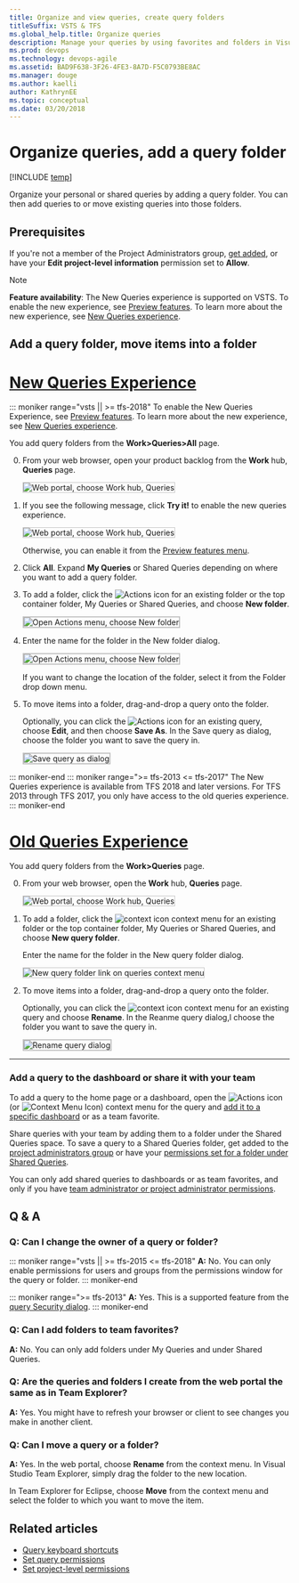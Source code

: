 ```yaml
---
title: Organize and view queries, create query folders 
titleSuffix: VSTS & TFS  
ms.global_help.title: Organize queries
description: Manage your queries by using favorites and folders in Visual Studio Team Services & Team Foundation Server 
ms.prod: devops
ms.technology: devops-agile
ms.assetid: BAD9F638-3F26-4FE3-8A7D-F5C0793BE8AC  
ms.manager: douge
ms.author: kaelliauthor: KathrynEE
ms.topic: conceptual
ms.date: 03/20/2018 
---
```



# Organize queries, add a query folder    

[!INCLUDE [temp](../_shared/version-vsts-tfs-all-versions.md)]

Organize your personal or shared queries by adding a query folder. You can then add queries to or move existing queries into those folders.
 
## Prerequisites
If you're not a member of the Project Administrators group, [get added](../../organizations/security/set-project-collection-level-permissions.md), or have your **Edit project-level information** permission set to **Allow**.  


> [!NOTE]  
> **Feature availability**: The New Queries experience is supported on VSTS. To enable the new experience, see [Preview features](../../project/navigation/preview-features.md). To learn more about the new experience, see [New Queries experience](queries-preview.md).  

## Add a query folder, move items into a folder 





# [New Queries Experience](#tab/new-query-exp)
::: moniker range="vsts || >= tfs-2018"
To enable the New Queries Experience, see [Preview features](../../project/navigation/preview-features.md). To learn more about the new experience, see [New Queries experience](queries-preview.md).  

You add query folders from the **Work>Queries>All** page.

0. From your web browser, open your product backlog from the **Work** hub, **Queries** page. 
 
	<img src="_img/view-run-queries/open-hub-page.png" alt="Web portal, choose Work hub, Queries" style="border: 1px solid #C3C3C3;" /> 

0. If you see the following message, click **Try it!** to enable the new queries experience.   
 
	<img src="_img/view-run-queries/try-new-queries-experience.png" alt="Web portal, choose Work hub, Queries" style="border: 1px solid #C3C3C3;" /> 

	Otherwise, you can enable it from the [Preview features menu](../../project/navigation/preview-features.md). 
 
0. Click **All**. Expand **My Queries** or Shared Queries depending on where you want to add a query folder. 
 
0. To add a folder, click the ![Actions icon](../_img/icons/actions-icon.png) for an existing folder or the top container folder, My Queries or Shared Queries, and choose **New folder**. 

	<img src="_img/organize-queries/select-new-folder.png" alt="Open Actions menu, choose New folder" style="border: 2px solid #C3C3C3;" />

0. Enter the name for the folder in the New folder dialog.  

	<img src="_img/organize-queries/new-folder-dialog.png" alt="Open Actions menu, choose New folder" style="border: 2px solid #C3C3C3;" />

	If you want to change the location of the folder, select it from the Folder drop down menu. 

0. To move items into a folder, drag-and-drop a query onto the folder. 

	Optionally, you can click the ![Actions icon](../_img/icons/actions-icon.png)  for an existing query, choose **Edit**, and then choose **Save As**. In the Save query as dialog, choose the folder you want to save the query in. 

	<img src="_img/organize-queries/save-query-as-dialog.png" alt="Save query as dialog" style="border: 2px solid #C3C3C3;" />
  
::: moniker-end
::: moniker range=">= tfs-2013 <= tfs-2017"
The New Queries experience is available from TFS 2018 and later versions. For TFS 2013 through TFS 2017, you only have access to the old queries experience. 
::: moniker-end  
# [Old Queries Experience](#tab/old-query-exp)

You add query folders from the **Work>Queries** page.

0. From your web browser, open the **Work** hub, **Queries** page. 
 
	<img src="_img/organize-queries/open-queries-old-experience.png" alt="Web portal, choose Work hub, Queries" style="border: 1px solid #C3C3C3;" /> 

0. To add a folder, click the ![context icon](../_img/icons/context_menu.png)  context menu for an existing folder or the top container folder, My Queries or Shared Queries, and choose **New query folder**. 

	Enter the name for the folder in the New query folder dialog.  

	<img src="_img/set-query-perm-new-folder.png" alt="New query folder link on queries context menu" style="border: 1px solid #C3C3C3;" /> 

0. To move items into a folder, drag-and-drop a query onto the folder. 

	Optionally, you can click the ![context icon](../_img/icons/context_menu.png) context menu for an existing query and choose **Rename**. In the Reanme query dialog,l choose the folder you want to save the query in. 

	<img src="_img/organize-queries/rename-query-old-experience.png" alt="Rename query dialog" style="border: 2px solid #C3C3C3;" />

---


<a id="favorite-query">  </a>
### Add a query to the dashboard or share it with your team 
To add a query to the home page or a dashboard, open the ![Actions icon](../_img/icons/actions-icon.png) (or ![Context Menu Icon](_img/22.png)) context menu for the query and [add it to a specific dashboard](../../report/dashboards/dashboards.md) or as a team favorite.   

Share queries with your team by adding them to a folder under the Shared Queries space.  To save a query to a Shared Queries folder, get added to the [project administrators group](../../organizations/security/set-project-collection-level-permissions.md) or have your [permissions set for a folder under Shared Queries](set-query-permissions.md). 

You can only add shared queries to dashboards or as team favorites, and only if you have [team administrator or project administrator permissions](../scale/manage-team-assets.md). 



## Q & A   
<!-- BEGINSECTION class="md-qanda" -->

### Q: Can I change the owner of a query or folder?

::: moniker range="vsts || >= tfs-2015 <= tfs-2018"
**A:** No. You can only enable permissions for users and groups from the permissions window for the query or folder.
::: moniker-end

::: moniker range=">= tfs-2013"
**A:** Yes. This is a supported feature from the [query Security dialog](set-query-permissions.md). 
::: moniker-end
### Q: Can I add folders to team favorites?

**A:** No. You can only add folders under My Queries and under Shared Queries.

### Q: Are the queries and folders I create from the web portal the same as in Team Explorer?

**A:** Yes. You might have to refresh your browser or client to see changes you make in another client.

### Q: Can I move a query or a folder?  

**A:** Yes. In the web portal, choose **Rename** from the context menu. In Visual Studio Team Explorer, simply drag the folder to the new location.  

In Team Explorer for Eclipse, choose **Move** from the context menu and select the folder to which you want to move the item.

<!-- ENDSECTION --> 

## Related articles
- [Query keyboard shortcuts](queries-keyboard-shortcuts.md)
- [Set query permissions](set-query-permissions.md)
- [Set project-level permissions](../../organizations/security/set-project-collection-level-permissions.md)